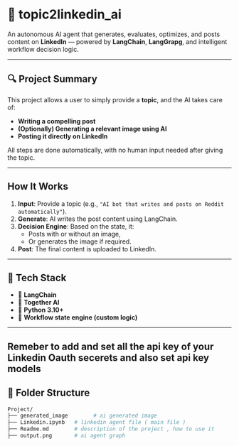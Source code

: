 # 🤖 topic2linkedin_ai

An autonomous AI agent that generates, evaluates, optimizes, and posts content on **LinkedIn** — powered by **LangChain**, **LangGrapg**, and intelligent workflow decision logic.

---

## 🔍 Project Summary

This project allows a user to simply provide a **topic**, and the AI takes care of:
-  **Writing a compelling post**
-  **(Optionally) Generating a relevant image using AI**
-  **Posting it directly on LinkedIn**

All steps are done automatically, with no human input needed after giving the topic.

---

##  How It Works

1. **Input**: Provide a topic (e.g., `"AI bot that writes and posts on Reddit automatically"`).
2. **Generate**: AI writes the post content using LangChain.
3. **Decision Engine**: Based on the state, it:
   - Posts with or without an image,
   - Or generates the image if required.
4. **Post**: The final content is uploaded to LinkedIn.

---

## 🧠 Tech Stack

- 🦜 **LangChain**
- 🧠 **Together AI**
- 🐍 **Python 3.10+**
- 🔗 **Workflow state engine (custom logic)**

---

## Remeber to add and set all the api key of your Linkedin Oauth secerets and also set api key models

## 📁 Folder Structure

```bash
Project/
├── generated_image        # ai generated image
├── Linkedin.ipynb   # linkedin agent file ( main file )
├── Readme.md        # description of the project , how to use it
├── output.png       # ai agent graph